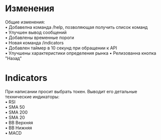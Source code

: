 # Изменения
Общие изменения: \
• Добавелна команда /help, позволяющая получить список команд \
• Улучшен вывод сообщений \
• Добавлены временные пороги \
• Новая команда /indicators \
• Добавлен таймер в 10 секунд при обращении к API \
• Улучшены характеристики определения рынка
• Релизованна кнопка "Назад"
# Indicators
При написании просит выбрать токен. Выводит его детальные технические индикаторы: \
• RSI \
• SMA 50 \
• SMA 200 \
• SMA 20 \
• BB Верхняя \
• BB Нижняя \
• MACD
